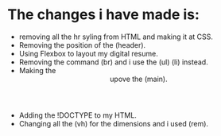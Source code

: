 # The changes i have made is:

- removing all the hr syling from HTML and making it at CSS.
- Removing the position of the (header).
- Using Flexbox to layout my digital resume.
- Removing the command (br) and i use the (ul) (li) instead.
- Making the <header> upove the (main).
- Adding the !DOCTYPE to my HTML.
- Changing all the (vh) for the dimensions and i used (rem).
